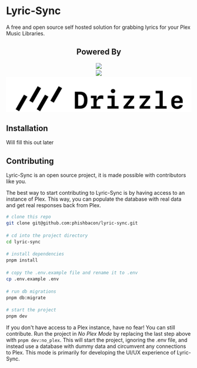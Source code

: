 # Lyric-Sync

A free and open source self hosted solution for grabbing lyrics for your Plex Music Libraries.

<div align="center">
  <h2>Powered By</h2>
  <a href="https://svelte.dev/">
    <img src="https://github.com/sveltejs/branding/blob/master/svelte-horizontal.png?raw=true" width="300"/>
  </a>
</div>
<div align="center">
  <a href="https://www.skeleton.dev/">
    <img src="https://user-images.githubusercontent.com/1509726/199282306-7454adcb-b765-4618-8438-67655a7dee47.png" width="300"/>
  </a>
</div>
<div align="center">
  <a href="https://orm.drizzle.team/">
    <picture>
      <source media="(prefers-color-scheme: dark)" srcset="https://raw.githubusercontent.com/drizzle-team/drizzle-orm/refs/heads/main/misc/readme/logo-github-sq-dark.svg">
      <source media="(prefers-color-scheme: light)" srcset="https://raw.githubusercontent.com/drizzle-team/drizzle-orm/refs/heads/main/misc/readme/logo-github-sq-light.svg">
      <img src="https://raw.githubusercontent.com/drizzle-team/drizzle-orm/refs/heads/main/misc/readme/logo-github-sq-light.svg">
    </picture>
  </a>
</div>

## Installation

Will fill this out later

## Contributing

Lyric-Sync is an open source project, it is made possible with contributors like you.

The best way to start contributing to Lyric-Sync is by having access to an instance of Plex. This way, you can populate the database with real data and get real responses back from Plex.

```bash
# clone this repo
git clone git@github.com:phishbacon/lyric-sync.git

# cd into the project directory
cd lyric-sync

# install dependencies
pnpm install

# copy the .env.example file and rename it to .env
cp .env.example .env

# run db migrations
pnpm db:migrate

# start the project
pnpm dev
```

If you don't have access to a Plex instance, have no fear! You can still contribute. Run the project in _No Plex Mode_ by replacing the last step above with `pnpm dev:no_plex`. This will start the project, ignoring the .env file, and instead use a database with dummy data and circumvent any connections to Plex. This mode is primarily for developing the UI/UX experience of Lyric-Sync.
